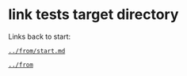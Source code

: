 # link tests target directory

Links back to start:

[`../from/start.md`](../from/start.md)

[`../from`](../from)
